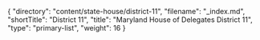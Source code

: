 {
  "directory": "content/state-house/district-11",
  "filename": "_index.md",
  "shortTitle": "District 11",
  "title": "Maryland House of Delegates District 11",
  "type": "primary-list",
  "weight": 16
}
